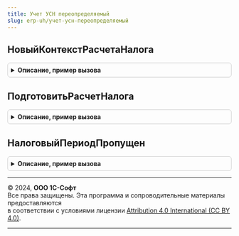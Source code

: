```yaml
---
title: Учет УСН переопределяемый
slug: erp-uh/учет-усн-переопределяемый
---
```



## НовыйКонтекстРасчетаНалога
<details style="margin: 1em 0; padding: 0.5em; border: 1px solid #ccc; border-radius: 6px;">

<summary style="font-weight: bold; cursor: pointer;">Описание, пример вызова</summary>

```bsl

// Описывает контекст, в котором выполняется расчет налога УСН - организацию, период и т.п.
//
// Параметры:
//  Организация      - СправочникСсылка.Организации - налогоплательщик.
//  ПериодРасчета    - Дата - дата из последнего квартала отчетного периода, за который рассчитывается налог.
//
// Возвращаемое значение:
//  Структура    - состав см. в теле функции
//  Неопределено - расчет не имеет смысла: в указанный период организация еще не зарегистрирована, или не применяет УСН,
//                 или же налог в данном периоде не исчисляется в силу п. 2 статьи 55 НК РФ.
//
Функция НовыйКонтекстРасчетаНалога(Организация, ПериодРасчета) Экспорт
```

Пример вызова
```bsl
Результат = УчетУСНПереопределяемый.НовыйКонтекстРасчетаНалога(Организация, ПериодРасчета) 
```
</details>

## ПодготовитьРасчетНалога
<details style="margin: 1em 0; padding: 0.5em; border: 1px solid #ccc; border-radius: 6px;">

<summary style="font-weight: bold; cursor: pointer;">Описание, пример вызова</summary>

```bsl

// Рассчитывает налог УСН по данным информационной базы и возвращает данные
// для отражения начисленного налога в проводках и во вспомогательных регистрах для справки-расчета.
//
// Параметры:
//  КонтекстРасчета      - Структура - контекст, в котором выполняется расчет (организация, период и т.п.),
//                                     см. НовыйКонтекстРасчета.
//
// Возвращаемое значение:
//  Структура    - содержит таблицы для отражения начисленного налога в бухучете и для формирования справки-расчета:
//                  * ТаблицаПроводок       - см. НоваяТаблицаНачисленияНалога
//                  * ТаблицаСправкиРасчета - см. НоваяТаблицаСправкиРасчетаНалога.
//
Функция ПодготовитьРасчетНалога(КонтекстРасчета) Экспорт
```

Пример вызова
```bsl
Результат = УчетУСНПереопределяемый.ПодготовитьРасчетНалога(КонтекстРасчета) 
```
</details>

## НалоговыйПериодПропущен
<details style="margin: 1em 0; padding: 0.5em; border: 1px solid #ccc; border-radius: 6px;">

<summary style="font-weight: bold; cursor: pointer;">Описание, пример вызова</summary>

```bsl

// Определяет, что не требуется сдавать отчетность и уплачивать налог за переданный период (год)
// по причине регистрации организации в декабре этого года (п. 2 статьи 55 НК РФ).
//
// Параметры:
//  Организация   	- СправочникСсылка.Организации - проверяемая организация
//  Период        	- Дата - проверяемый период
//	ДатаРегистрации - Дата - дата регистрации организации.
//
// Возвращаемое значение:
//   Булево   - Если ИСТИНА, это пропущенный период
//              (организация зарегистрирована в декабре переданного года, и для нее актуальны требования п.2 статьи 55
//              НК РФ).
//
Функция НалоговыйПериодПропущен(Организация, Период, ДатаРегистрации = Неопределено) Экспорт
```

Пример вызова
```bsl
Результат = УчетУСНПереопределяемый.НалоговыйПериодПропущен(Организация, Период, ДатаРегистрации);
```
</details>

---

© 2024, **ООО 1С-Софт**  
Все права защищены. Эта программа и сопроводительные материалы предоставляются  
в соответствии с условиями лицензии [Attribution 4.0 International (CC BY 4.0)](https://creativecommons.org/licenses/by/4.0/legalcode).

---
